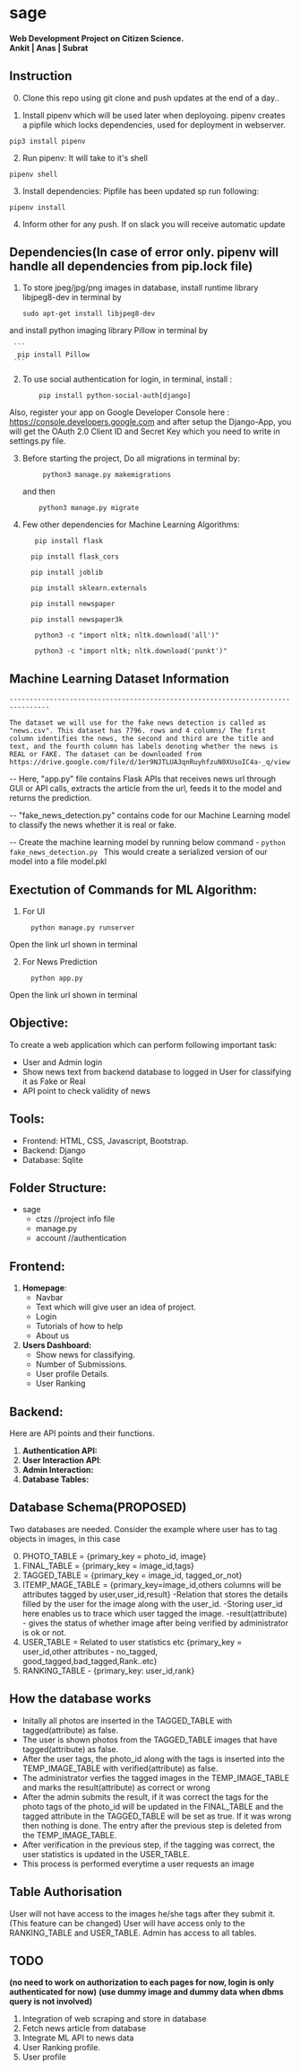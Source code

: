 # sage
#### Web Development Project on Citizen Science.<br>Ankit | Anas | Subrat

## Instruction
0. Clone this repo using git clone and push updates at the end of a day..

1. Install pipenv which will be used later when deployoing. pipenv creates a pipfile which locks dependencies, used for deployment in webserver.
```console
pip3 install pipenv
```
2. Run pipenv: It will take to it's shell
```console
pipenv shell
```
3. Install dependencies: Pipfile has been updated sp run following:
```console
pipenv install
```
4. Inform other for any push. If on slack you will receive automatic update

## Dependencies(In case of error only. pipenv will handle all dependencies from pip.lock file)

1. To store jpeg/jpg/png images in database, install runtime library libjpeg8-dev in terminal by 
    ```console
    sudo apt-get install libjpeg8-dev
    ```
  and install python imaging library Pillow in terminal by    
    
     ```
      pip install Pillow  
     ```
    
2. To use social authentication for login, in terminal, install :
 
    ```console
        pip install python-social-auth[django]
    ```
 Also, register your app on Google Developer Console here : https://console.developers.google.com
 and after setup the Django-App, you will get the OAuth 2.0 Client ID and Secret Key which you need to write in settings.py     file.

 
 
3. Before starting the project, Do all migrations in terminal by:
 
    ```console
         python3 manage.py makemigrations
    ```
    and then
    
    ```console
        python3 manage.py migrate
    ```
4. Few other dependencies for Machine Learning Algorithms:
   
   ```
      pip install flask  
    ```
    ```
      pip install flask_cors  
    ```
    ```
      pip install joblib  
    ```
    ```
      pip install sklearn.externals  
    ```
    ```
      pip install newspaper  
    ```
    ```
      pip install newspaper3k  
    ```
    ```
       python3 -c "import nltk; nltk.download('all')" 
    ```
    ```
       python3 -c "import nltk; nltk.download('punkt')" 
    ```
    
  ## Machine Learning Dataset Information  
    --------------------------------------------------------------------------------
    
    The dataset we will use for the fake news detection is called as "news.csv". This dataset has 7796. rows and 4 columns/ The first column identifies the news, the second and third are the title and text, and the fourth column has labels denoting whether the news is REAL or FAKE. The dataset can be downloaded from https://drive.google.com/file/d/1er9NJTLUA3qnRuyhfzuN0XUsoIC4a-_q/view
 
 -- Here, "app.py" file contains Flask APIs that receives news url through GUI or API calls, extracts the article from the url, feeds it to the model and returns the prediction.
 
 -- "fake_news_detection.py" contains code for our Machine Learning model to classify the news whether it is real or fake.
 
 -- Create the machine learning model by running below command -
     ```python fake_news_detection.py
     ```
This would create a serialized version of our model into a file model.pkl
 
 ## Exectution of Commands for ML Algorithm:   
 
 1) For UI   
    ```
      python manage.py runserver  
    ```
         
  Open the link url shown in terminal        
      
 2) For News Prediction   
    ```
      python app.py  
    ```
         
  Open the link url shown in terminal        
           
      

## Objective:
To create a web application which can perform following important task:
- User and Admin login
- Show news text from backend database to logged in  User for classifying it as Fake or Real
- API point to check validity of news

## Tools:
- Frontend: HTML, CSS, Javascript, Bootstrap.
- Backend: Django
- Database: Sqlite

## Folder Structure:
- sage
     - ctzs //project info file
     - manage.py
     - account //authentication

## Frontend:
1. **Homepage**: 
     - Navbar
     - Text which will give user an idea of project.
     - Login
     - Tutorials of how to help
     - About us
2. **Users Dashboard:**  
    - Show news for classifying.
    - Number of Submissions.
    - User profile Details.
    - User Ranking


## Backend:
Here are API points and their functions.
1. **Authentication API:**
2. **User Interaction API**:
3. **Admin Interaction:**
4. **Database Tables:**
 
## Database Schema(PROPOSED)
Two databases are needed. Consider the example where user has to tag objects in images, in this case

0. PHOTO_TABLE = {primary_key = photo_id, image}
1. FINAL_TABLE = {primary_key = image_id,tags}
2. TAGGED_TABLE = {primary_key = image_id, tagged_or_not}
3. ITEMP_MAGE_TABLE = {primary_key=image_id,others columns will be attributes tagged by user,user_id,result}
     -Relation that stores the details filled by the user for the image along with the user_id.
     -Storing user_id here enables us to trace which user tagged the image.
     -result(attribute) - gives the status of whether image after being verified by administrator is ok or not.
4. USER_TABLE = Related to user statistics etc
     {primary_key = user_id,other attributes - no_tagged, good_tagged,bad_tagged,Rank..etc}
5. RANKING_TABLE - {primary_key: user_id,rank}
## How the database works     

- Initally all photos are inserted in the TAGGED_TABLE with tagged(attribute) as false.
- The user is shown photos from the TAGGED_TABLE images that have tagged(attribute) as false.
- After the user tags, the photo_id along with the tags is inserted into the TEMP_IMAGE_TABLE with verified(attribute) as false.
- The administrator verfies the tagged images in the TEMP_IMAGE_TABLE  and marks the result(attribute) as correct or wrong
- After the admin submits the result, if it was correct the tags for the photo tags of the photo_id will be updated in the FINAL_TABLE
     and the tagged attribute in the TAGGED_TABLE will be set as true. If it was wrong then nothing is done.
     The entry after the previous step is deleted from the TEMP_IMAGE_TABLE.
- After verification in the previous step, if the tagging was correct, the user statistics is updated in the USER_TABLE.
- This process is performed everytime a user requests an image
## Table Authorisation

User will not have access to the images he/she tags after they submit it.(This feature can be changed)
User will have access only to the RANKING_TABLE and USER_TABLE.
Admin has access to all tables.

## TODO
**(no need to work on authorization to each pages for now, login is only authenticated for now)**
**(use dummy image and dummy data when dbms query is not involved)**
1. Integration of web scraping and store in database
2. Fetch news article from database
3. Integrate ML API to news data
4. User Ranking profile.
5. User profile
